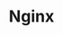 ---
title: Nginx
categories:
  - web
docs:
  - id: java
    url: https://java.testcontainers.org/modules/nginx/
    example: |
      ```java
      var nginx = new NginxContainer<>(DockerImageName.parse("nginx:1.23.4-alpine"));
      nginx.start();
      ```
description: |
  Nginx is a web server that can also be used as a reverse proxy, load balancer, mail proxy and HTTP cache.
---
